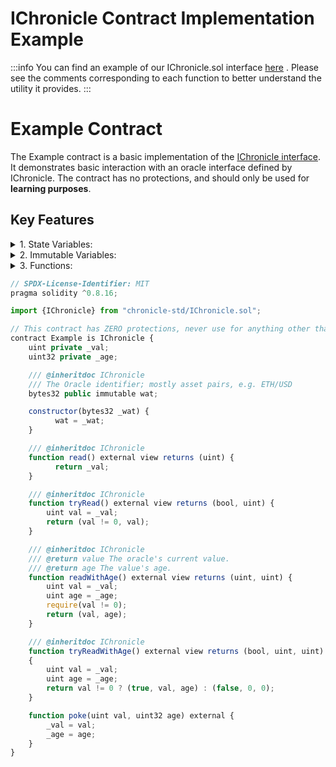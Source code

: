 # IChronicle Contract Implementation Example

:::info
You can find an example of our IChronicle.sol interface [here](https://github.com/chronicleprotocol/chronicle-std/blob/ea9afe78a1d33245afcdbcc3f530ee9cbd7cde28/src/IChronicle.sol#L4) . Please see the comments corresponding to each function to better understand the utility it provides. 
:::


# Example Contract

The Example contract is a basic implementation of the [IChronicle interface](https://github.com/chronicleprotocol/chronicle-std/blob/ea9afe78a1d33245afcdbcc3f530ee9cbd7cde28/src/IChronicle.sol#L4).  It demonstrates basic interaction with an oracle interface defined by IChronicle.
The contract has no protections, and should only be used for **learning purposes**. 
## Key Features

<details>
    <summary>1. State Variables:</summary>

    `_val`: Stores the current value from the oracle.

    `_age`: Stores the age of the value.
</details>

<details>
   <summary>2. Immutable Variables:</summary>
  
    `wat`: A public immutable variable set during contract deployment that represents the Oracle's identifier.

</details>

<details>
    <summary>3. Functions:</summary>

**`read()`**:
    Returns the current value of the Oracle stored in `_val`.

**`tryRead()`**:
    Checks if `_val` is non-zero and returns a tuple with a boolean result and the value of `_val`.
    If `_val` is non-zero, it returns `(true, val)`; otherwise, it returns `(false, val)`.

**`readWithAge()`**:
    Retrieves the values of `_val` and `_age`, checks that `_val` is non-zero, and returns a tuple with these two values. If `_val` is zero, the function call will fail, and no values will be returned.

**`tryReadWithAge()`**:
     Checks if `_val` is non-zero and returns a tuple indicating the result of this check along with the values of `_val` and `_age` (or zeros if `_val` is zero). 

**`poke()`**:
    Allows an external caller to update the values of the state variables `_val` and `_age`. This function can be used to set or change the Oracle's value and its age.

</details>

```js
// SPDX-License-Identifier: MIT
pragma solidity ^0.8.16;

import {IChronicle} from "chronicle-std/IChronicle.sol";

// This contract has ZERO protections, never use for anything other than learning!
contract Example is IChronicle {
    uint private _val;
    uint32 private _age;

    /// @inheritdoc IChronicle
    /// The Oracle identifier; mostly asset pairs, e.g. ETH/USD
    bytes32 public immutable wat;

    constructor(bytes32 _wat) {
          wat = _wat;        
    }

    /// @inheritdoc IChronicle
    function read() external view returns (uint) {
          return _val;
    }

    /// @inheritdoc IChronicle
    function tryRead() external view returns (bool, uint) {
        uint val = _val;
        return (val != 0, val);
    }

    /// @inheritdoc IChronicle
    /// @return value The oracle's current value.
    /// @return age The value's age.
    function readWithAge() external view returns (uint, uint) {
        uint val = _val;
        uint age = _age;
        require(val != 0);
        return (val, age);
    }

    /// @inheritdoc IChronicle
    function tryReadWithAge() external view returns (bool, uint, uint)
    {
        uint val = _val;
        uint age = _age;
        return val != 0 ? (true, val, age) : (false, 0, 0);
    }

    function poke(uint val, uint32 age) external {
        _val = val;
        _age = age;
    }
}

```
